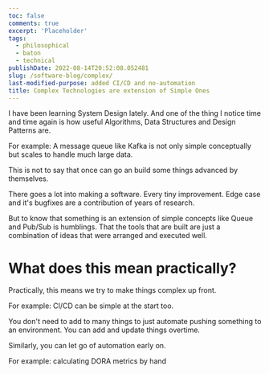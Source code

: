 ```yaml
---
toc: false
comments: true
excerpt: 'Placeholder'
tags:
  - philosophical
  - baton
  - technical
publishDate: 2022-08-14T20:52:08.052481
slug: /software-blog/complex/
last-modified-purpose: added CI/CD and no-automation
title: Complex Technologies are extension of Simple Ones
---
```


I have been learning System Design lately. And one of the thing I notice time and time again is how useful Algorithms, Data Structures and Design Patterns are.

For example:
A message queue like Kafka is not only simple conceptually but scales to handle much large data.

This is not to say that once can go an build some things advanced by themselves.

There goes a lot into making a software. Every tiny improvement. Edge case and it's bugfixes are a contribution of years of research.

But to know that something is an extension of simple concepts like Queue and Pub/Sub is humblings. That the tools that are built are just a combination of ideas that were arranged and executed well.

# What does this mean practically?

Practically, this means we try to make things complex up front.

For example: CI/CD can be simple at the start too.

You don't need to add to many things to just automate pushing something to an environment. You can add and update things overtime.

Similarly, you can let go of automation early on.

For example: calculating DORA metrics by hand
